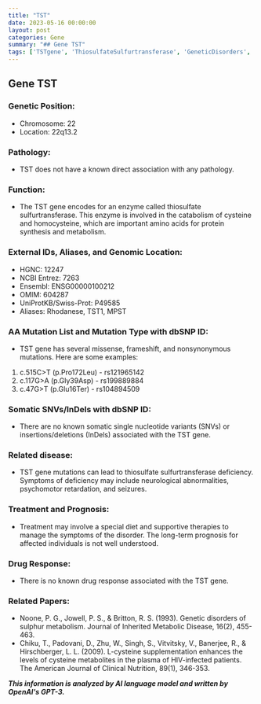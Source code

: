 ```yaml
---
title: "TST"
date: 2023-05-16 00:00:00
layout: post
categories: Gene
summary: "## Gene TST"
tags: ['TSTgene', 'ThiosulfateSulfurtransferase', 'GeneticDisorders', 'CysteineMetabolism', 'Mutation', 'Deficiency', 'Treatment', 'Prognosis']
---
```


## Gene TST

### Genetic Position:
- Chromosome: 22
- Location: 22q13.2

### Pathology:
- TST does not have a known direct association with any pathology.

### Function:
- The TST gene encodes for an enzyme called thiosulfate sulfurtransferase. This enzyme is involved in the catabolism of cysteine and homocysteine, which are important amino acids for protein synthesis and metabolism.

### External IDs, Aliases, and Genomic Location:
- HGNC: 12247
- NCBI Entrez: 7263
- Ensembl: ENSG00000100212
- OMIM: 604287
- UniProtKB/Swiss-Prot: P49585
- Aliases: Rhodanese, TST1, MPST

### AA Mutation List and Mutation Type with dbSNP ID:
- TST gene has several missense, frameshift, and nonsynonymous mutations. Here are some examples:
1. c.515C>T (p.Pro172Leu) - rs121965142
2. c.117G>A (p.Gly39Asp) - rs199889884
3. c.47G>T (p.Glu16Ter) - rs104894509

### Somatic SNVs/InDels with dbSNP ID:
- There are no known somatic single nucleotide variants (SNVs) or insertions/deletions (InDels) associated with the TST gene.

### Related disease:
- TST gene mutations can lead to thiosulfate sulfurtransferase deficiency. Symptoms of deficiency may include neurological abnormalities, psychomotor retardation, and seizures.

### Treatment and Prognosis:
- Treatment may involve a special diet and supportive therapies to manage the symptoms of the disorder. The long-term prognosis for affected individuals is not well understood.

### Drug Response:
- There is no known drug response associated with the TST gene.

### Related Papers:
- Noone, P. G., Jowell, P. S., & Britton, R. S. (1993). Genetic disorders of sulphur metabolism. Journal of Inherited Metabolic Disease, 16(2), 455-463.
- Chiku, T., Padovani, D., Zhu, W., Singh, S., Vitvitsky, V., Banerjee, R., & Hirschberger, L. L. (2009). L-cysteine supplementation enhances the levels of cysteine metabolites in the plasma of HIV-infected patients. The American Journal of Clinical Nutrition, 89(1), 346-353.

**_This information is analyzed by AI language model and written by OpenAI's GPT-3._**
